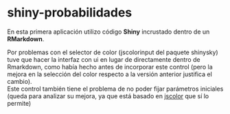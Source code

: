 # shiny-probabilidades

En esta primera aplicación utilizo código **Shiny** incrustado dentro de un **RMarkdown**.

Por problemas con el selector de color (jscolorinput del paquete shinysky) tuve que hacer la interfaz con ui en lugar de directamente dentro de Rmarkdown, como había hecho antes de incorporar este control (pero la mejora en la selección del color respecto a la versión anterior justifica el cambio).   
Este control también tiene el problema de no poder fijar parámetros iniciales (queda para analizar su mejora, ya que está basado en [jscolor](http://jscolor.com/) que sí lo permite)


